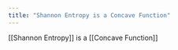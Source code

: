 ```yaml
---
title: "Shannon Entropy is a Concave Function"
---
```


[[Shannon Entropy]] is a [[Concave Function]]